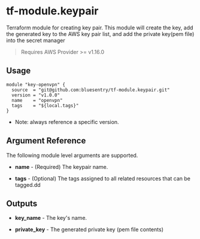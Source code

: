 # tf-module.keypair
Terraform module for creating key pair.  This module will create the key, add the generated key to the AWS key pair list, and add the private key(pem file) into the secret manager   

> Requires AWS Provider >= v1.16.0

## Usage ##
```hcl-terraform
module "key-openvpn" {
  source  = "git@github.com:bluesentry/tf-module.keypair.git"
  version = "v1.0.0"
  name    = "openvpn"
  tags    = "${local.tags}"
}
```

* Note:  always reference a specific version. 


## Argument Reference ##
The following module level arguments are supported.

* **name** - (Required) The keypair name.

* **tags** - (Optional) The tags assigned to all related resources that can be tagged.dd


## Outputs ##

* **key_name** - The key's name.

* **private_key** - The generated private key (pem file contents)
